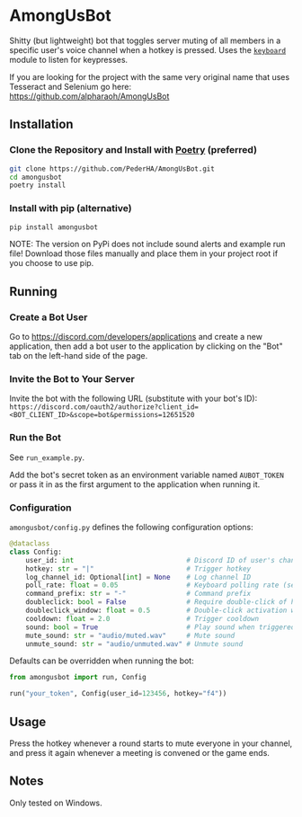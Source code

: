 # AmongUsBot

Shitty (but lightweight) bot that toggles server muting of all members in a specific user's voice channel when a hotkey is pressed. Uses the [`keyboard`](https://pypi.org/project/keyboard/) module to listen for keypresses. 

If you are looking for the project with the same very original name that uses Tesseract and Selenium go here: https://github.com/alpharaoh/AmongUsBot

## Installation

### Clone the Repository and Install with [Poetry](https://python-poetry.org/) (preferred)

```bash
git clone https://github.com/PederHA/AmongUsBot.git
cd amongusbot
poetry install
```

### Install with pip (alternative)

```bash
pip install amongusbot
```

NOTE: The version on PyPi does not include sound alerts and example run file! Download those files manually and place them in your project root if you choose to use pip.

## Running

### Create a Bot User

Go to https://discord.com/developers/applications and create a new application, then add a bot user to the application by clicking on the "Bot" tab on the left-hand side of the page.

### Invite the Bot to Your Server

Invite the bot with the following URL (substitute with your bot's ID):
`https://discord.com/oauth2/authorize?client_id=<BOT_CLIENT_ID>&scope=bot&permissions=12651520`

### Run the Bot

See `run_example.py`.

Add the bot's secret token as an environment variable named `AUBOT_TOKEN` or pass it in as the first argument to the application when running it.

### Configuration

`amongusbot/config.py` defines the following configuration options:

```python
@dataclass
class Config:
    user_id: int                            # Discord ID of user's channel to mute
    hotkey: str = "|"                       # Trigger hotkey
    log_channel_id: Optional[int] = None    # Log channel ID
    poll_rate: float = 0.05                 # Keyboard polling rate (seconds)
    command_prefix: str = "-"               # Command prefix
    doubleclick: bool = False               # Require double-click of hotkey to trigger
    doubleclick_window: float = 0.5         # Double-click activation window (seconds)
    cooldown: float = 2.0                   # Trigger cooldown
    sound: bool = True                      # Play sound when triggered
    mute_sound: str = "audio/muted.wav"     # Mute sound
    unmute_sound: str = "audio/unmuted.wav" # Unmute sound
```

Defaults can be overridden when running the bot:

```python
from amongusbot import run, Config

run("your_token", Config(user_id=123456, hotkey="f4"))
```

## Usage

Press the hotkey whenever a round starts to mute everyone in your channel, and press it again whenever a meeting is convened or the game ends.

## Notes

Only tested on Windows.
